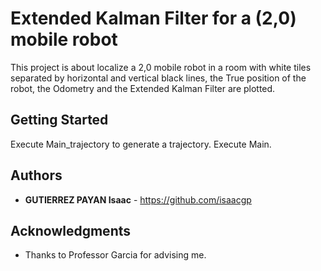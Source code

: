 # Extended Kalman Filter for a (2,0) mobile robot

This project is about localize a 2,0 mobile robot in a room with white tiles separated by horizontal and vertical black lines, the True position of the robot, the Odometry and the Extended Kalman Filter are plotted.

## Getting Started

Execute Main_trajectory to generate a trajectory.
Execute Main.

## Authors

* **GUTIERREZ PAYAN Isaac**  - https://github.com/isaacgp


## Acknowledgments

* Thanks to Professor Garcia for advising me.
